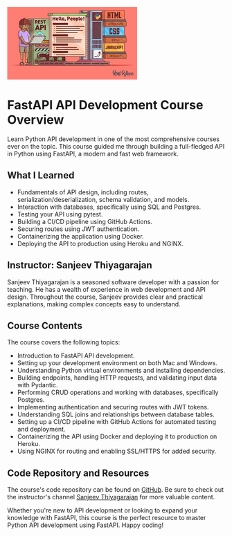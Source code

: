 ![FastAPI Logo](logo.jpg)    
# FastAPI API Development Course Overview

Learn Python API development in one of the most comprehensive courses ever on the topic. This course guided me through building a full-fledged API in Python using FastAPI, a modern and fast web framework.

## What I Learned

- Fundamentals of API design, including routes, serialization/deserialization, schema validation, and models.
- Interaction with databases, specifically using SQL and Postgres.
- Testing your API using pytest.
- Building a CI/CD pipeline using GitHub Actions.
- Securing routes using JWT authentication.
- Containerizing the application using Docker.
- Deploying the API to production using Heroku and NGINX.

## Instructor: Sanjeev Thiyagarajan

Sanjeev Thiyagarajan is a seasoned software developer with a passion for teaching. He has a wealth of experience in web development and API design. Throughout the course, Sanjeev provides clear and practical explanations, making complex concepts easy to understand.

## Course Contents

The course covers the following topics:

- Introduction to FastAPI API development.
- Setting up your development environment on both Mac and Windows.
- Understanding Python virtual environments and installing dependencies.
- Building endpoints, handling HTTP requests, and validating input data with Pydantic.
- Performing CRUD operations and working with databases, specifically Postgres.
- Implementing authentication and securing routes with JWT tokens.
- Understanding SQL joins and relationships between database tables.
- Setting up a CI/CD pipeline with GitHub Actions for automated testing and deployment.
- Containerizing the API using Docker and deploying it to production on Heroku.
- Using NGINX for routing and enabling SSL/HTTPS for added security.

## Code Repository and Resources

The course's code repository can be found on [GitHub](https://github.com/Sanjeev-Thiyagarajan/fastapi-api-development-course). Be sure to check out the instructor's channel [Sanjeev Thiyagarajan](https://github.com/Sanjeev-Thiyagarajan) for more valuable content.

Whether you're new to API development or looking to expand your knowledge with FastAPI, this course is the perfect resource to master Python API development using FastAPI. Happy coding!
